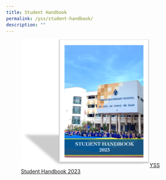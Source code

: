 ```yaml
---
title: Student Handbook
permalink: /yss/student-handbook/
description: ""
---
```

<figure><a href="/files/YSS/School%20Handbook%202023_FINAL.pdf">
<img src="/images/YSS/SchoolHandbook.png" style="width:350px;">YSS Student Handbook 2023</a></figure>